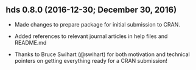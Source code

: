 ## hds 0.8.0 (2016-12-30; December 30, 2016)

- Made changes to prepare package for initial submission to CRAN. 

- Added references to relevant journal articles in help files and README.md

- Thanks to Bruce Swihart (@swihart) for both motivation and technical pointers on getting everything ready for a CRAN submission!
